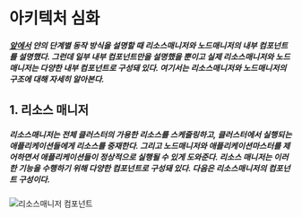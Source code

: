 # 아키텍처 심화
##### [앞에서](https://github.com/googolhkl/TIL/tree/master/hadoop2/yarn/architecture) 얀의 단계별 동작 방식을 설명할 때 리소스매니저와 노드매니저의 내부 컴포넌트를 설명했다. 그런데 일부 내부 컴포넌트만을 설명했을 뿐이고 실제 리소스매니저와 노드매니저는 다양한 내부 컴포넌트로 구성돼 있다. 여기서는 리소스매니저와 노드매니저의 구조에 대해 자세히 알아본다.

## 1. 리소스 매니저
##### 리소스매니저는 전체 클러스터의 가용한 리소스를 스케줄링하고, 클러스터에서 실행되는 애플리케이션들에게 리소스를 중재한다. 그리고 노드매니저와 애플리케이션마스터를 제어하면서 애플리케이션들이 정상적으로 실행될 수 있게 도와준다. 리소스 매니저는 이러한 기능을 수행하기 위해 다양한 컴포넌트로 구성돼 있다. 다음은 리소스매니저의 컴포넌트 구성이다.

![리소스매니저 컴포넌트](https://github.com/googolhkl/TIL/tree/master/hadoop2/yarn/architecture/intensified/ResourceManager.png)
